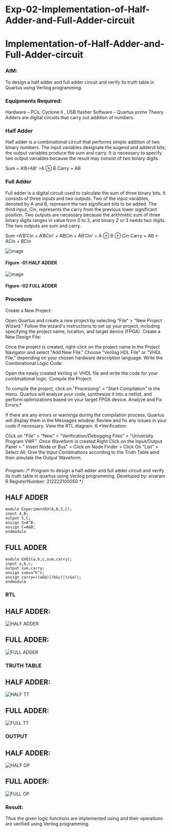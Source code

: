 # Exp-02-Implementation-of-Half-Adder-and-Full-Adder-circuit

# Implementation-of-Half-Adder-and-Full-Adder-circuit
### AIM:
To design a half adder and full adder circuit and verify its truth table in Quartus using Verilog programming.

### Equipments Required:
Hardware – PCs, Cyclone II , USB flasher
Software – Quartus prime
Theory
Adders are digital circuits that carry out addition of numbers.

### Half Adder
Half adder is a combinational circuit that performs simple addition of two binary numbers. The input variables designate the augend and addend bits; the output variables produce the sum and carry. It is necessary to specify two output variables because the result may consist of two binary digits.

Sum = A’B+AB’ =A ⊕ B Carry = AB

### Full Adder
Full adder is a digital circuit used to calculate the sum of three binary bits. It consists of three inputs and two outputs. Two of the input variables, denoted by A and B, represent the two significant bits to be added. The third input, Cin, represents the carry from the previous lower significant position. Two outputs are necessary because the arithmetic sum of three binary digits ranges in value from 0 to 3, and binary 2 or 3 needs two digits. The two outputs are sum and carry.

Sum =A’B’Cin + A’BCin’ + ABCin + AB’Cin’ = A ⊕ B ⊕ Cin Carry = AB + ACin + BCin

 ![image](https://user-images.githubusercontent.com/36288975/163552156-a13e5a56-c638-4110-97d9-8896907c8d25.png)

#### Figure -01 HALF ADDER 


![image](https://user-images.githubusercontent.com/36288975/163552057-b3547877-6d07-45b4-b7e0-bcfebfad9e1d.png)

#### Figure -02 FULL ADDER 

### Procedure
Create a New Project:

Open Quartus and create a new project by selecting "File" > "New Project Wizard."
Follow the wizard's instructions to set up your project, including specifying the project name, location, and target device (FPGA).
Create a New Design File:

Once the project is created, right-click on the project name in the Project Navigator and select "Add New File."
Choose "Verilog HDL File" or "VHDL File," depending on your chosen hardware description language.
Write the Combinational Logic Code:

Open the newly created Verilog or VHDL file and write the code for your combinational logic.
Compile the Project:

To compile the project, click on "Processing" > "Start Compilation" in the menu.
Quartus will analyze your code, synthesize it into a netlist, and perform optimizations based on your target FPGA device.
Analyze and Fix Errors:*

If there are any errors or warnings during the compilation process, Quartus will display them in the Messages window.
Review and fix any issues in your code if necessary.
View the RTL diagram.
6.*Verification:

Click on "File" > "New" > "Verification/Debugging Files" > "University Program VWF".
Once Waveform is created Right Click on the Input/Output Panel > " Insert Node or Bus" > Click on Node Finder > Click On "List" > Select All.
Give the Input Combinations according to the Truth Table amd then simulate the Output Waveform.

### 
Program:
/*
Program to design a half adder and full adder circuit and verify its truth table in quartus using Verilog programming.
Developed by: sivaram R
RegisterNumber:  212222100050
*/
## HALF ADDER
```
module Experiment03(A,B,S,C);
input A,B;
output S,C;
assign S=A^B;
assign C=A&B;
endmodule
```
## FULL ADDER
```
module EX03(a,b,c,sum,carry);
input a,b,c;
output sum,carry;
assign sum=a^b^c;
assign carry=((a&b)|(b&c)|(c&a));
endmodule
```
### RTL
## HALF ADDER:
![HALF ADDER](https://github.com/sivaram-R/Exp-03-Implementation-of-Half-Adder-and-Full-Adder-circuit/assets/121165794/f77b79a7-cc0a-46b9-a4aa-699ce0cf2ea0)
## FULL ADDER:
![FULL ADDER](https://github.com/sivaram-R/Exp-03-Implementation-of-Half-Adder-and-Full-Adder-circuit/assets/121165794/5a433ae4-2b57-4d17-af44-710b1623cca3)

### TRUTH TABLE 
## HALF ADDER:
![HALF TT](https://github.com/sivaram-R/Exp-03-Implementation-of-Half-Adder-and-Full-Adder-circuit/assets/121165794/1c4f44c1-bb76-4799-85e8-5ce93bc154ce)
## FULL ADDER:
![FULL TT](https://github.com/sivaram-R/Exp-03-Implementation-of-Half-Adder-and-Full-Adder-circuit/assets/121165794/ea267b18-45ab-4e86-bb0e-47ca30887e7b)

### OUTPUT
## HALF ADDER:
![HALF OP](https://github.com/sivaram-R/Exp-03-Implementation-of-Half-Adder-and-Full-Adder-circuit/assets/121165794/ba511ec4-85ae-4e29-85ba-dda83a9fa474)
## FULL ADDER:
![FULL OP](https://github.com/sivaram-R/Exp-03-Implementation-of-Half-Adder-and-Full-Adder-circuit/assets/121165794/284ca748-8f20-453e-adfb-e63a9ef1ccb4)

### Result:
Thus the given logic functions are implemented using and their operations are verified using Verilog programming.
